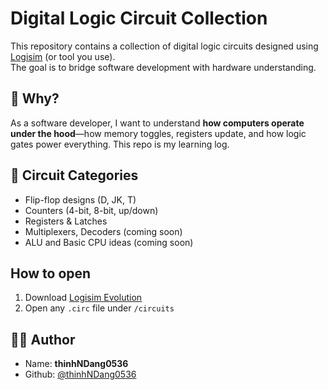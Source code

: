 # Digital Logic Circuit Collection

This repository contains a collection of digital logic circuits designed using [Logisim](http://www.cburch.com/logisim/) (or tool you use).  
The goal is to bridge software development with hardware understanding.

## 🧠 Why?
As a software developer, I want to understand **how computers operate under the hood**—how memory toggles, registers update, and how logic gates power everything. This repo is my learning log.

## 📂 Circuit Categories
- Flip-flop designs (D, JK, T)
- Counters (4-bit, 8-bit, up/down)
- Registers & Latches
- Multiplexers, Decoders (coming soon)
- ALU and Basic CPU ideas (coming soon)

## How to open
1. Download [Logisim Evolution](https://github.com/logisim-evolution/logisim-evolution)
2. Open any `.circ` file under `/circuits`

## 👨‍💻 Author
- Name: **thinhNDang0536**
- Github: [@thinhNDang0536](https://github.com/thinhNDang0536)
